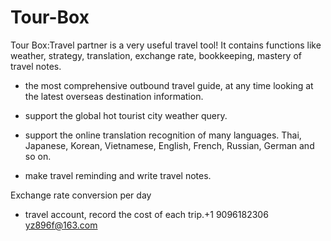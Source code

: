 # Tour-Box
Tour Box:Travel partner is a very useful travel tool! It contains functions like weather, strategy, translation, exchange rate, bookkeeping, mastery of travel notes.

- the most comprehensive outbound travel guide, at any time looking at the latest overseas destination information.

- support the global hot tourist city weather query.

- support the online translation recognition of many languages. Thai, Japanese, Korean, Vietnamese, English, French, Russian, German and so on.

- make travel reminding and write travel notes.

Exchange rate conversion per day
- travel account, record the cost of each trip.+1 9096182306 yz896f@163.com
